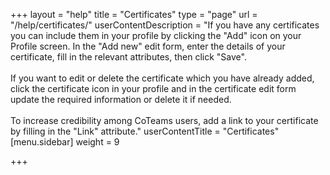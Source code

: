 +++
layout = "help"
title = "Certificates"
type = "page"
url = "/help/certificates/"
userContentDescription = "If you have any certificates you can include them in your profile by clicking the \"Add\" icon on your Profile screen. In the \"Add new\" edit form, enter the details of your certificate, fill in the relevant attributes, then click \"Save\".<br><br>If you want to edit or delete the certificate which you have already added, click the certificate icon in your profile and in the certificate edit form update the required information or delete it if needed.<br><br>To increase credibility among CoTeams users, add a link to your certificate by filling in the \"Link\" attribute."
userContentTitle = "Certificates"
[menu.sidebar]
weight = 9

+++
